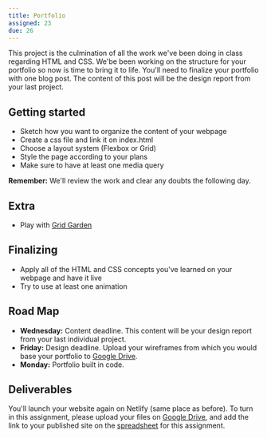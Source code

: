 ```yaml
---
title: Portfolio
assigned: 23
due: 26
---
```


This project is the culmination of all the work we've been doing in class regarding HTML and CSS. 
We'be been working on the structure for your portfolio so now is time to bring it to life.
You'll need to finalize your portfolio with one blog post. The content of this post will be the design report from your last project.

Getting started
---------------

- Sketch how you want to organize the content of your webpage
- Create a css file and link it on index.html
- Choose a layout system (Flexbox or Grid)
- Style the page according to your plans
- Make sure to have at least one media query

**Remember:** We'll review the work and clear any doubts the following day.

Extra
-----

- Play with [Grid Garden](https://cssgridgarden.com/)

Finalizing
----------

- Apply all of the HTML and CSS concepts you've learned on your webpage and have it live
- Try to use at least one animation

Road Map
---------------
- **Wednesday:** Content deadline. This content will be your design report from your last individual project.
- **Friday:** Design deadline. Upload your wireframes from which you would base your portfolio to [Google Drive](https://drive.google.com/drive/folders/1b_s1XLDVxBsxy-OOkt_Xz6tG2IVQhdQ3).
- **Monday:** Portfolio built in code.

Deliverables
------------

You'll launch your website again on Netlify (same place as before). To turn in this assignment, please upload your files on [Google Drive](https://drive.google.com/drive/folders/1b_s1XLDVxBsxy-OOkt_Xz6tG2IVQhdQ3), and add the link to your published site on the [spreadsheet](https://docs.google.com/spreadsheets/d/1Ztzs4jheB_HWNSr6AgDMiLag3_GbwDIpQ5g_kuQmGrY/edit#gid=0) for this assignment.
